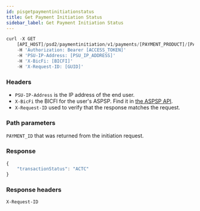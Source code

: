 ```yaml
---
id: pisgetpaymentinitiationstatus
title: Get Payment Initiation Status
sidebar_label: Get Payment Initiation Status
---
```

```javascript
curl -X GET
    [API_HOST]/psd2/paymentinitiation/v1/payments/[PAYMENT_PRODUCT]/[PAYMENT_ID]/status
    -H 'Authorization: Bearer [ACCESS_TOKEN]'
    -H 'PSU-IP-Address: [PSU_IP_ADDRESS]'
    -H 'X-BicFi: [BICFI]'
    -H 'X-Request-ID: [GUID]'
```

### Headers

- `PSU-IP-Address` is the IP address of the end user.
- `X-BicFi` the BICFI for the user's ASPSP. Find it in [the ASPSP API](/en/openpayments-NextGenPSD2-1.3.3.html#tag/ASPSP-Information-Service-(ASPSPIS)).
- `X-Request-ID` used to verify that the response matches the request.

### Path parameters

`PAYMENT_ID` that was returned from the initiation request.

### Response
```javascript
{
    "transactionStatus": "ACTC"
}
```

### Response headers

`X-Request-ID`